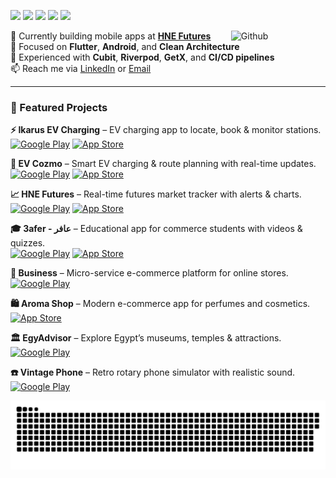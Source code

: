 

![](https://img.shields.io/badge/Mobile-Engineer-purple)
![](https://img.shields.io/badge/Flutter-Expert-informational)
![](https://img.shields.io/badge/Dart-Lover-6B9CB0)
![](https://img.shields.io/badge/Kotlin-Fan-orange)
![](https://img.shields.io/badge/Exp-3+yrs-red)

<img width="30%" align="right" alt="Github" src="https://raw.githubusercontent.com/onimur/.github/master/.resources/git-header.svg" />

💼 Currently building mobile apps at **[HNE Futures](https://play.google.com/store/apps/details?id=app.hnefutures.com)**  
💬 Focused on **Flutter**, **Android**, and **Clean Architecture**  
🧠 Experienced with **Cubit**, **Riverpod**, **GetX**, and **CI/CD pipelines**  
📫 Reach me via [LinkedIn](https://linkedin.com/in/hossamnasserdev/) or [Email](mailto:hossamnasser100@gmail.com)

---

### 🚀 Featured Projects

**⚡ Ikarus EV Charging** – EV charging app to locate, book & monitor stations.  
[![Google Play](https://img.shields.io/badge/Android-Play%20Store-blue?style=flat-square&logo=google-play)](https://play.google.com/store/apps/details?id=com.saascharge.mobile.ikarus)
[![App Store](https://img.shields.io/badge/iOS-App%20Store-black?style=flat-square&logo=apple)](https://apps.apple.com/us/app/ikarus-ev-charging/id6451494109)

**🔌 EV Cozmo** – Smart EV charging & route planning with real-time updates.  
[![Google Play](https://img.shields.io/badge/Android-Play%20Store-blue?style=flat-square&logo=google-play)](https://play.google.com/store/apps/details?id=com.evcozmo.app)
[![App Store](https://img.shields.io/badge/iOS-App%20Store-black?style=flat-square&logo=apple)](https://apps.apple.com/us/app/ev-cozmo/id6504797651)

**📈 HNE Futures** – Real-time futures market tracker with alerts & charts.  
[![Google Play](https://img.shields.io/badge/Android-Play%20Store-blue?style=flat-square&logo=google-play)](https://play.google.com/store/apps/details?id=app.hnefutures.com)
[![App Store](https://img.shields.io/badge/iOS-App%20Store-black?style=flat-square&logo=apple)](https://apps.apple.com/us/app/hne-futures/id6443637664)

**🎓 3afer - عافر** – Educational app for commerce students with videos & quizzes.  
[![Google Play](https://img.shields.io/badge/Android-Play%20Store-blue?style=flat-square&logo=google-play)](https://play.google.com/store/apps/details?id=com.afeer.latest.hs.afeer_latest)
[![App Store](https://img.shields.io/badge/iOS-App%20Store-black?style=flat-square&logo=apple)](https://apps.apple.com/app/3afer-%D8%B9%D8%A7%D9%81%D8%B1/id6726997774)

**💼 Business** – Micro-service e-commerce platform for online stores.  
[![Google Play](https://img.shields.io/badge/Android-Play%20Store-blue?style=flat-square&logo=google-play)](https://play.google.com/store/apps/details?id=com.business.micro_service_e_commerce.business)

**🛍️ Aroma Shop** – Modern e-commerce app for perfumes and cosmetics.  
[![App Store](https://img.shields.io/badge/iOS-App%20Store-black?style=flat-square&logo=apple)](https://apps.apple.com/eg/app/aroma-shop/id6505070294)

**🏛️ EgyAdvisor** – Explore Egypt’s museums, temples & attractions.  
[![Google Play](https://img.shields.io/badge/Android-Play%20Store-blue?style=flat-square&logo=google-play)](https://play.google.com/store/apps/details?id=com.hn.misr.EgyAdvisor)


**☎️ Vintage Phone** – Retro rotary phone simulator with realistic sound.  
[![Google Play](https://img.shields.io/badge/Android-Play%20Store-blue?style=flat-square&logo=google-play)](https://play.google.com/store/apps/details?id=com.hn.vintagePhone)

<picture>
  <source media="(prefers-color-scheme: dark)" srcset="https://raw.githubusercontent.com/ASalem404/ASalem404/commit-animation/github-contribution-grid-snake-dark.svg">
  <source media="(prefers-color-scheme: light)" srcset="https://raw.githubusercontent.com/ASalem404/ASalem404/commit-animation/github-contribution-grid-snake.svg">
  <img alt="github contribution grid snake animation" src="https://raw.githubusercontent.com/ASalem404/ASalem404/commit-animation/github-contribution-grid-snake.svg">
</picture>

